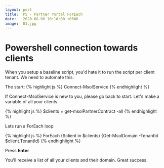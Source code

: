 ```yaml
---
layout: post
title:  PS - Partner Portal ForEach
date:   2020-08-06 10:10:00 +0300
image:  01.jpg
---
```


# Powershell connection towards clients

When you setup a baseline script, you'd hate it to run the script per client tenant. We need to automate this. 

The start:
{% highlight js %}
Connect-MsolService
{% endhighlight %}

If Connect-MsolService is new to you, please go back to start.
Let's make a variable of all your clients.

{% highlight js %}
$clients = get-msolPartnerContract -all
{% endhighlight %}

Lets run a ForEach loop

{% highlight js %}
ForEach ($client in $clients) {Get-MsolDomain -TenantId $client.TenantId}
{% endhighlight %}

Press <b>Enter</b>

You'll receive a list of all your clients and their domain. 
Great success.